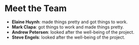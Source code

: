 # Meet the Team

* **Elaine Huynh**: made things pretty and got things to work.
* **Mark Clapa**: got things to work and made things pretty.
* **Andrew Petersen**: looked after the well-being of the project.
* **Steve Engels**: looked after the well-being of the project.
